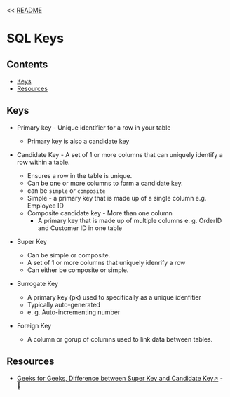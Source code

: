 << [README](./README.md)

# SQL Keys

## Contents
- [Keys](#keys)
- [Resources](#resources)

## Keys
- Primary key - Unique identifier for a row in your table
    - Primary key is also a candidate key

- Candidate Key - A set of 1 or more columns that can uniquely identify a row within a table.
    - Ensures a row in the table is unique.
    - Can be one or more columns to form a candidate key.
    - can be `simple` or `composite`
    - Simple - a primary key that is made up of a single column
        e.g. Employee ID
    - Composite candidate key - More than one column
        - A primary key that is made up of multiple columns
        e. g. OrderID and Customer ID in one table

- Super Key
    - Can be simple or composite.
    - A set of 1 or more columns that uniquely idenrify a row
    - Can either be composite or simple.

- Surrogate Key
    - A primary key (pk) used to specifically as a unique idenfitier
    - Typically auto-generated
    - e. g. Auto-incrementing number

- Foreign Key
    - A column or gorup of columns used to link data between tables.

## Resources
- [Geeks for Geeks, Difference between Super Key and Candidate Key↗️](https://www.geeksforgeeks.org/difference-between-super-key-and-candidate-key) - 📄